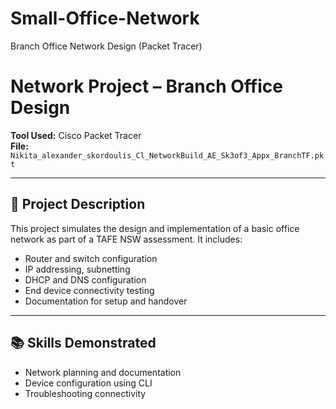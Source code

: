 # Small-Office-Network
Branch Office Network Design (Packet Tracer)
# Network Project – Branch Office Design

**Tool Used:** Cisco Packet Tracer  
**File:** `Nikita_alexander_skordoulis_Cl_NetworkBuild_AE_Sk3of3_Appx_BranchTF.pkt`

---

## 📄 Project Description

This project simulates the design and implementation of a basic office network as part of a TAFE NSW assessment. It includes:

- Router and switch configuration
- IP addressing, subnetting
- DHCP and DNS configuration
- End device connectivity testing
- Documentation for setup and handover

---

## 📚 Skills Demonstrated

- Network planning and documentation
- Device configuration using CLI
- Troubleshooting connectivity
